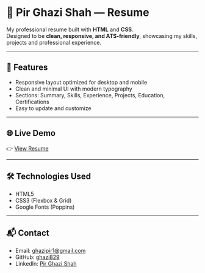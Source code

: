 # 📄 Pir Ghazi Shah — Resume

My professional resume built with **HTML** and **CSS**.  
Designed to be **clean, responsive, and ATS-friendly**, showcasing my skills, projects and professional experience.

---

## 🚀 Features
- Responsive layout optimized for desktop and mobile
- Clean and minimal UI with modern typography
- Sections: Summary, Skills, Experience, Projects, Education, Certifications
- Easy to update and customize

---

## 🌐 Live Demo
👉 [View Resume](https://ghazi829.github.io/Ghazi-Resume/)  

---

## 🛠️ Technologies Used
- HTML5  
- CSS3 (Flexbox & Grid)  
- Google Fonts (Poppins)

---

## 📬 Contact
- Email: [ghazipir1@gmail.com](mailto:ghazipir1@gmail.com)  
- GitHub: [ghazi829](https://github.com/ghazi829)  
- LinkedIn: [Pir Ghazi Shah](https://linkedin.com/in/pir-ghazi-shah)  